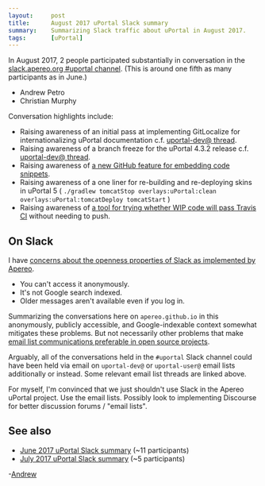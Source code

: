 ```yaml
---
layout:     post
title:      August 2017 uPortal Slack summary
summary:    Summarizing Slack traffic about uPortal in August 2017.
tags:       [uPortal]
---
```


In August 2017, 2 people participated substantially in conversation in the [slack.apereo.org #uportal channel]. (This is around one fifth as many participants as in June.)

+ Andrew Petro
+ Christian Murphy

Conversation highlights include:

+ Raising awareness of an initial pass at implementing GitLocalize for internationalizing uPortal documentation c.f. [uportal-dev@ thread](https://groups.google.com/a/apereo.org/d/topic/uportal-dev/Jh5emWPXnHA/discussion).
+ Raising awareness of a branch freeze for the uPortal 4.3.2 release c.f. [uportal-dev@ thread](https://groups.google.com/a/apereo.org/d/msg/uportal-dev/ivPu41wyBJU/Cw0ANuOgBQAJ).
+ Raising awareness of [a new GitHub feature for embedding code snippets](https://github.com/blog/2415-introducing-embedded-code-snippets).
+ Raising awareness of a one liner for re-building and re-deploying skins in uPortal 5 ( `./gradlew tomcatStop overlays:uPortal:clean overlays:uPortal:tomcatDeploy tomcatStart` )
+ Raising awareness of [a tool for trying whether WIP code will pass Travis CI](https://github.com/SethMichaelLarson/trytravis) without needing to push.

## On Slack

I have [concerns about the openness properties of Slack as implemented by Apereo][open@ 2017-06-15]. 

+ You can't access it anonymously.
+ It's not Google search indexed. 
+ Older messages aren't available even if you log in.

Summarizing the conversations here on `apereo.github.io` in this anonymously, publicly accessible, and Google-indexable context somewhat mitigates these problems. But not necessarily other problems that make [email list communications preferable in open source projects][].

Arguably, all of the conversations held in the `#uportal` Slack channel could have been held via email on `uportal-dev@` or `uportal-user@` email lists additionally or instead. Some relevant email list threads are linked above.

For myself, I'm convinced that we just shouldn't use Slack in the Apereo uPortal project. Use the email lists. Possibly look to implementing Discourse for better discussion forums / "email lists".

## See also

+ [June 2017 uPortal Slack summary](https://apereo.github.io/2017/07/05/uportal-slack-summary/) (~11 participants)
+ [July 2017 uPortal Slack summary](https://apereo.github.io/2017/08/02/july-2017-uportal-slack-summary/) (~5 participants)

-[Andrew](https://apetro.ghost.io)

[email list communications preferable in open source projects]: https://dave.cheney.net/2017/04/11/why-slack-is-inappropriate-for-open-source-communications
[open@ 2017-06-15]: https://groups.google.com/a/apereo.org/d/msg/open/cbk9NLb43LQ/btRpD_09AwAJ
[slack.apereo.org #uportal channel]: https://apereo.slack.com/messages/C0MNUQDN3/

